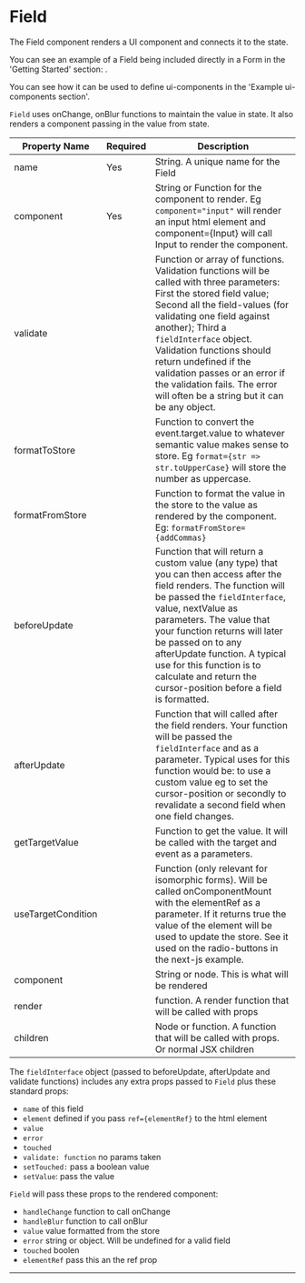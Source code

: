 # Field

The Field component renders a UI component and connects it to the state.

You can see an example of a Field being included directly in a Form in the 'Getting Started' section: <Field name="firstName" component="input"/>. 

You can see how it can be used to define ui-components in the 'Example ui-components section'.

`Field` uses onChange, onBlur functions to maintain the value in state. It also renders a component passing in the value from state.

| Property Name      | Required | Description                                                                                                                                                                                                                                                                                                                                                                                           |
|--------------------|----------|-------------------------------------------------------------------------------------------------------------------------------------------------------------------------------------------------------------------------------------------------------------------------------------------------------------------------------------------------------------------------------------------------------|
| name               | Yes      | String. A unique name for the Field                                                                                                                                                                                                                                                                                                                                                                   |
| component          | Yes      | String or Function for the component to render. Eg `component="input"` will render an input html element and component={Input} will call Input to render the component.                                                                                                                                                                                                                               |
| validate           |          | Function or array of functions. Validation functions will be called with three parameters: First the stored field value; Second all the field-values (for validating one field against another); Third a `fieldInterface` object. Validation functions should return undefined if the validation passes or an error if the validation fails. The error will often be a string but it can be any object. |
| formatToStore      |          | Function to convert the event.target.value to whatever semantic value makes sense to store.  Eg `format={str => str.toUpperCase}` will store the number as uppercase.                                                                                                                                                                                                                                 |
| formatFromStore    |          | Function to format the value in the store to the value as rendered by the component. Eg: `formatFromStore={addCommas}`                                                                                                                                                                                                                                                                                |
| beforeUpdate       |          | Function that will return a custom value (any type) that you can then access after the field renders. The function will be passed the `fieldInterface`, value, nextValue as parameters. The value that your function returns will later be passed on to any afterUpdate function. A typical use for this function is to calculate and return the cursor-position before a field is formatted.         |
| afterUpdate        |          | Function that will called after the field renders. Your function will be passed the `fieldInterface` and as a parameter. Typical uses for this function would be: to use a custom value eg to set the cursor-position or secondly to revalidate a second field when one field changes.                                                                                                                |
| getTargetValue     |          | Function to get the value. It will be called with the target and event as a parameters.                                                                                                                                                                                                                                                                                                               |
| useTargetCondition |          | Function (only relevant for isomorphic forms). Will be called onComponentMount with the elementRef as a parameter.  If it returns true the value of the element will be used to update the store. See it used on the radio-buttons in the next-js example.                                                                                                                                              |
| component          |          | String or node. This is what will be rendered |
| render             |          | function. A render function that will be called with props |
| children           |          | Node or function. A function that will be called with props. Or normal JSX children |


The `fieldInterface` object (passed to beforeUpdate, afterUpdate and validate functions) includes any extra props passed to `Field` plus these standard props: 
* `name` of this field
* `element` defined if you pass `ref={elementRef}` to the html element
* `value`
* `error`
* `touched`
* `validate: function` no params taken
* `setTouched:` pass a boolean value
* `setValue`: pass the value

`Field` will pass these props to the rendered component:
* `handleChange` function to call onChange
* `handleBlur` function to call onBlur
* `value` value formatted from the store
* `error` string or object. Will be undefined for a valid field 
* `touched` boolen
* `elementRef` pass this an the ref prop

---
